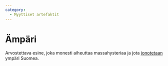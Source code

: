 ```yaml
---
category:
  - Myyttiset artefaktit
---
```

# Ämpäri

Arvostettava esine, joka monesti aiheuttaa massahysteriaa ja jota [jonotetaan](Jono) ympäri Suomea.
